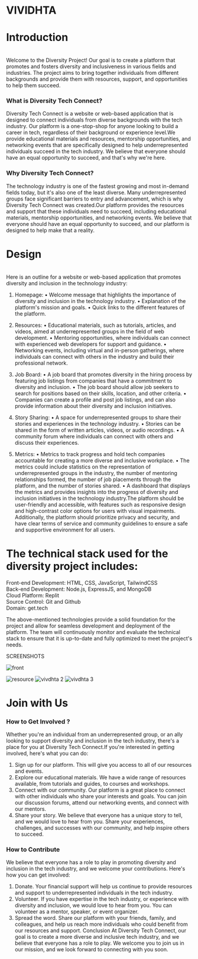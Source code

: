 # VIVIDHTA
<h1>Introduction</h1><br>
Welcome to the Diversity Project! Our goal is to create a platform that promotes and fosters diversity and inclusiveness in various fields and industries. The project aims to bring together individuals from different backgrounds and provide them with resources, support, and opportunities to help them succeed.

<h3>What is Diversity Tech Connect?</h3>
Diversity Tech Connect is a website or web-based application that is designed to connect individuals from diverse backgrounds with the tech industry. Our platform is a 
one-stop-shop for anyone looking to build a career in tech, regardless of their background or experience level.We provide educational materials and resources, mentorship opportunities, and networking events that are specifically designed to help underrepresented individuals succeed in the tech industry. We believe that everyone should have an equal opportunity to succeed, and that's why we're here.

<h3> Why Diversity Tech Connect?</h3>
The technology industry is one of the fastest growing and most in-demand fields today, but it's also one of the least diverse. Many underrepresented groups face significant barriers to entry and advancement, which is why Diversity Tech Connect was created.Our platform provides the resources and support that these individuals need to succeed, including educational materials, mentorship opportunities, and networking events. We believe that everyone should have an equal opportunity to succeed, and our platform is designed to help make that a reality.


<h1>Design</h1> <br>
Here is an outline for a website or web-based application that promotes diversity and inclusion in the technology industry:

1. Homepage:
  • Welcome message that highlights the importance of diversity and inclusion in the technology industry.
  • Explanation of the platform's mission and goals.
  • Quick links to the different features of the platform.
  
 
2. Resources:
  • Educational materials, such as tutorials, articles, and videos, aimed at underrepresented groups in the field of web development.
  • Mentoring opportunities, where individuals can connect with experienced web developers for support and guidance.
  • Networking events, including virtual and in-person gatherings, where individuals can connect with others in the industry and build their professional network.
  
  
3. Job Board:
  • A job board that promotes diversity in the hiring process by featuring job listings from companies that have a commitment to diversity and inclusion.
  • The job board should allow job seekers to search for positions based on their skills, location, and other criteria.
  • Companies can create a profile and post job listings, and can also provide information about their diversity and inclusion initiatives.
  
  
4. Story Sharing:
  • A space for underrepresented groups to share their stories and experiences in the technology industry.
  • Stories can be shared in the form of written articles, videos, or audio recordings.
  • A community forum where individuals can connect with others and discuss their experiences.


5. Metrics:
  • Metrics to track progress and hold tech companies accountable for creating a more diverse and inclusive workplace.
  • The metrics could include statistics on the representation of underrepresented groups in the industry, the number of mentoring relationships formed, the number of job placements through the platform, and the number of stories shared.
  • A dashboard that displays the metrics and provides insights into the progress of diversity and inclusion initiatives in the technology industry.The platform should be user-friendly and accessible, with features such as responsive design and high-contrast color options for users with visual impairments. Additionally, the platform should prioritize privacy and security, and have clear terms of service and community guidelines to ensure a safe and supportive environment for all users.
  
  
  
<h1>The technical stack used for the diversity project includes: </h1>

Front-end Development: HTML, CSS, JavaScript, TailwindCSS <br>
Back-end Development: Node.js, ExpressJS, and MongoDB <br>
Cloud Platform: Replit <br>
Source Control: Git and Github <br>
Domain: get.tech <br>
 

The above-mentioned technologies provide a solid foundation for the project and allow for seamless development and deployment of the platform. The team will continuously monitor and evaluate the technical stack to ensure that it is up-to-date and fully optimized to meet the project's needs.

  SCREENSHOTS
  
![front](https://user-images.githubusercontent.com/87767438/218299221-b4e3dc4b-ee01-48cd-b650-eaaf9f7f29ae.png)

![resource](https://user-images.githubusercontent.com/87767438/218299315-0156e9cf-8196-4972-875c-0f202b2aaaa5.png)
![vivdhta 2](https://user-images.githubusercontent.com/87767438/218299327-edd8d8a3-8b64-4d13-9adb-d47c5aeb5296.png)
![vivdhta 3](https://user-images.githubusercontent.com/87767438/218299332-ea5d79aa-6b35-4423-bcce-2fffe1bf62f8.png)


<h1> Join with Us </h1>

<h3>How to Get Involved ?</h3>

Whether you're an individual from an underrepresented group, or an ally looking to support diversity and inclusion in the tech industry, there's a place for you at Diversity Tech Connect.If you're interested in getting involved, here's what you can do:

1. Sign up for our platform.
This will give you access to all of our resources and 
events.
2. Explore our educational materials. We have a wide range of resources available, 
from tutorials and guides, to courses and workshops.
3. Connect with our community. Our platform is a great place to connect with other 
individuals who share your interests and goals. You can join our discussion 
forums, attend our networking events, and connect with our mentors.
4. Share your story. We believe that everyone has a unique story to tell, and we 
would love to hear from you. Share your experiences, challenges, and successes 
with our community, and help inspire others to succeed.

<h3> How to Contribute </h3>

We believe that everyone has a role to play in promoting diversity and inclusion in the tech industry, and we welcome your contributions. Here's how you can get involved:

1. Donate. Your financial support will help us continue to provide resources and 
support to underrepresented individuals in the tech industry.
2. Volunteer. If you have expertise in the tech industry, or experience with diversity 
and inclusion, we would love to hear from you. You can volunteer as a mentor, 
speaker, or event organizer.
3. Spread the word. Share our platform with your friends, family, and colleagues, 
and help us reach more individuals who could benefit from our resources and 
support.
Conclusion
At Diversity Tech Connect, our goal is to create a more diverse and inclusive tech 
industry, and we believe that everyone has a role to play. We welcome you to join us in 
our mission, and we look forward to connecting with you soon.
